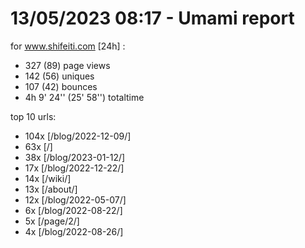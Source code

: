 # 13/05/2023 08:17 - Umami report
for www.shifeiti.com [24h] :

 - 327 (89) page views
 - 142 (56) uniques
 - 107 (42) bounces
 - 4h 9' 24'' (25' 58'') totaltime


top 10 urls:
 - 104x [/blog/2022-12-09/]
 - 63x [/]
 - 38x [/blog/2023-01-12/]
 - 17x [/blog/2022-12-22/]
 - 14x [/wiki/]
 - 13x [/about/]
 - 12x [/blog/2022-05-07/]
 - 6x [/blog/2022-08-22/]
 - 5x [/page/2/]
 - 4x [/blog/2022-08-26/]


